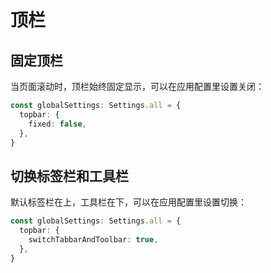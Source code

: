 # 顶栏

## 固定顶栏

当页面滚动时，顶栏始终固定显示，可以在应用配置里设置关闭：

```ts {2-4}
const globalSettings: Settings.all = {
  topbar: {
    fixed: false,
  },
}
```

<ZoomImg src="/tabbar-fixed.gif" />

## 切换标签栏和工具栏 <sup class="pro-badge" />

默认标签栏在上，工具栏在下，可以在应用配置里设置切换：

```ts {2-4}
const globalSettings: Settings.all = {
  topbar: {
    switchTabbarAndToolbar: true,
  },
}
```

<ZoomImg src="/tabbar-switchaabbarandtoolbar.gif" />